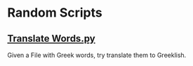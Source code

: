 # Random Scripts

## [Translate Words.py](translate_to_Greeklish.py)

Given a File with Greek words, try translate them to Greeklish.

